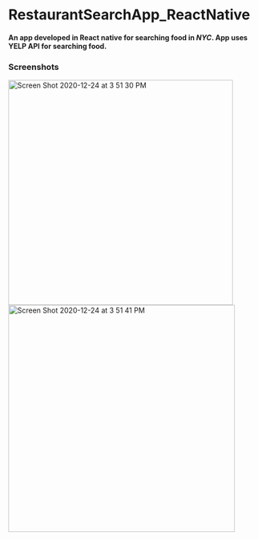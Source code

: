 # RestaurantSearchApp_ReactNative

#### An app developed in React native for searching food in *NYC*. App uses YELP API for searching food.


### Screenshots

<img width="448" alt="Screen Shot 2020-12-24 at 3 51 30 PM" src="https://user-images.githubusercontent.com/2304583/103092549-41a1d000-4600-11eb-94de-9fc91c6dac08.png">


<img width="452" alt="Screen Shot 2020-12-24 at 3 51 41 PM" src="https://user-images.githubusercontent.com/2304583/103092540-3c448580-4600-11eb-902d-0ac971b3b741.png">


